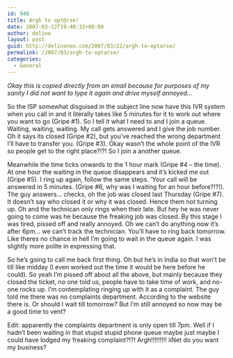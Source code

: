 ```yaml
---
id: 940
title: Argh to opt@rse!
date: 2007-03-22T19:40:33+00:00
author: deline
layout: post
guid: http://delineneo.com/2007/03/22/argh-to-optarse/
permalink: /2007/03/argh-to-optarse/
categories:
  - General
---
```

_Okay this is copied directly from an email because for purposes of my sanity I did not want to type it again and drive myself annoyed&#8230;_

So the ISP somewhat disguised in the subject line now have this IVR system when you call in and it literally takes like 5 minutes for it to work out where you want to go (Gripe #1). So I tell it what I need to and I join a queue. Waiting, waiting, waiting. My call gets answered and I give the job number. Oh it says its closed (Gripe #2), but you&#8217;ve reached the wrong department I&#8217;ll have to transfer you. (Gripe #3). Okay wasn&#8217;t the whole point of the IVR so people get to the right place?!?! So I join a another queue.

Meanwhile the time ticks onwards to the 1 hour mark (Gripe #4 &#8211; the time). At one hour the waiting in the queue disappears and it&#8217;s kicked me out (Gripe #5). I ring up again, follow the same steps. &#8216;Your call will be answered in 5 minutes. (Gripe #6, why was I waiting for an hour before?!?!). The guy answers&#8230; checks, oh the job was closed last Thursday (Gripe #7). It doesn&#8217;t say who closed it or why it was closed. Hence them not turning up. Oh and the technican only rings when their late. But hey he was never going to come was he because the freaking job was closed. By this stage I was tired, pissed off and really annoyed. Oh we can&#8217;t do anything now it&#8217;s after 6pm&#8230; we can&#8217;t track the technician. You&#8217;ll have to ring back tomorrow. Like theres no chance in hell I&#8217;m going to wait in the queue again. I was slightly more polite in expressing that.

So he&#8217;s going to call me back first thing. Oh but he&#8217;s in India so that won&#8217;t be till like midday (I even worked out the time it would be here before he could). So yeah I&#8217;m pissed off about all the above, but mainly because they closed the ticket, no one told us, people have to take time of work, and no-one rocks up. I&#8217;m contemplating ringing up with it as a complaint. The guy told me there was no complaints department. According to the website there is. Or should I wait till tomorrow? But I&#8217;m still annoyed so now may be a good time to vent?

Edit: apparently the complaints department is only open till 7pm. Well if I hadn&#8217;t been waiting in that stupid stupid phone queue maybe just maybe I could have lodged my freaking complaint?!?! Argh!!!!!!!!! iiNet do you want my business?
